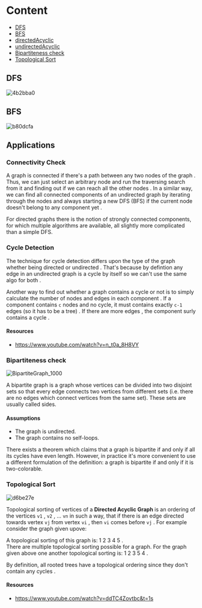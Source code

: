 # Content

- [DFS](https://github.com/A-bahaa/competitive-programming-algorithms/blob/main/Graph%20Traversal/DFS.cpp)
- [BFS](https://github.com/A-bahaa/competitive-programming-algorithms/blob/main/Graph%20Traversal/BFS.cpp)
- [directedAcyclic](https://github.com/A-bahaa/competitive-programming-algorithms/blob/main/Graph%20Traversal/directedAcyclic.cpp)
- [undirectedAcyclic](https://github.com/A-bahaa/competitive-programming-algorithms/blob/main/Graph%20Traversal/udirectedAcyclic.cpp)
- [Bipartiteness check](https://github.com/A-bahaa/competitive-programming-algorithms/blob/main/Graph%20Traversal/Bipartite.cpp)
- [Topological Sort](https://github.com/A-bahaa/competitive-programming-algorithms/blob/main/Graph%20Traversal/topSort.cpp)


## DFS

![4b2bba0](https://user-images.githubusercontent.com/65967989/140500100-8625a116-0ca6-48aa-a918-010925d69c37.jpg)

## BFS

![b80dcfa](https://user-images.githubusercontent.com/65967989/140500167-e09747db-98e7-45ea-aa82-3c24f99828d5.jpg)



## Applications

### Connectivity Check

A graph is connected if there's a path between any two nodes of the graph . Thus, we can just select an arbitrary node and run the traversing search from it and finding out if we can reach all the other nodes . In a similar way, we can find all connected components of an undirected graph by iterating through the nodes and always starting a new DFS (BFS) if the current node doesn't belong to any component yet .

For directed graphs there is the notion of strongly connected components, for which multiple algorithms are available, all slightly more complicated than a simple DFS.

### Cycle Detection

The technique for cycle detection differs upon the type of the graph whether being directed or undirected . That's because by defintion any edge in an undirected graph is a cycle by itself so we can't use the same algo for both .

Another way to find out whether a graph contains a cycle or not is to simply calculate the number of nodes and edges in each component . If a component contains `c` nodes and no cycle, it must contains exactly `c-1` edges (so it has to be a tree) . If there are more edges , the component surly contains a cycle . 

#### Resources
- https://www.youtube.com/watch?v=n_t0a_8H8VY

### Bipartiteness check
![BipartiteGraph_1000](https://user-images.githubusercontent.com/65967989/141159210-d2dc597d-3a59-479a-a5d1-047b1265c5d3.gif)

A bipartite graph is a graph whose vertices can be divided into two disjoint sets so that every edge connects two vertices from different sets (i.e. there are no edges which connect vertices from the same set). These sets are usually called sides.

#### Assumptions
- The graph is undirected.
- The graph contains no self-loops.

There exists a theorem which claims that a graph is bipartite if and only if all its cycles have even length. However, in practice it's more convenient to use a different formulation of the definition: a graph is bipartite if and only if it is two-colorable.

### Topological Sort
![d6be27e](https://user-images.githubusercontent.com/65967989/141207081-13c511bf-8ce5-4b94-b655-b8e7682b3abb.png)

Topological sorting of vertices of a **Directed Acyclic Graph** is an ordering of the vertices `v1` , `v2` , ... `vn` in such a way, that if there is an edge directed towards vertex `vj`  from vertex `vi` , then `vi` comes before `vj` . For example consider the graph given upove:

A topological sorting of this graph is:   1 2 3 4 5 .  
There are multiple topological sorting possible for a graph. For the graph given above one another topological sorting is:  1 2 3 5 4 .

By definition, all rooted trees have a topological ordering since they don't contain any cycles .  

#### Resources
- https://www.youtube.com/watch?v=ddTC4Zovtbc&t=1s
